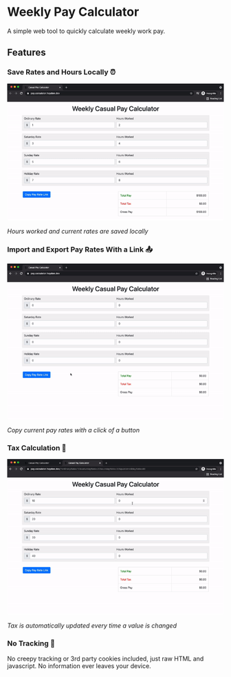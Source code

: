 # Weekly Pay Calculator

A simple web tool to quickly calculate weekly work pay.

## Features


### Save Rates and Hours Locally ⏰
![local storage saving demo gif](./README/demo_localstorage.gif)

*Hours worked and current rates are saved locally*

### Import and Export Pay Rates With a Link 📤
![importing and exporting rates demo gif](./README/demo_rates_copy_paste.gif)

*Copy current pay rates with a click of a button*


### Tax Calculation 🧾
![tax calculation demo gif](./README/demo_tax_calculation.gif)

*Tax is automatically updated every time a value is changed*


### No Tracking 🚫
No creepy tracking or 3rd party cookies included, just raw HTML and javascript. No information ever leaves your device. 